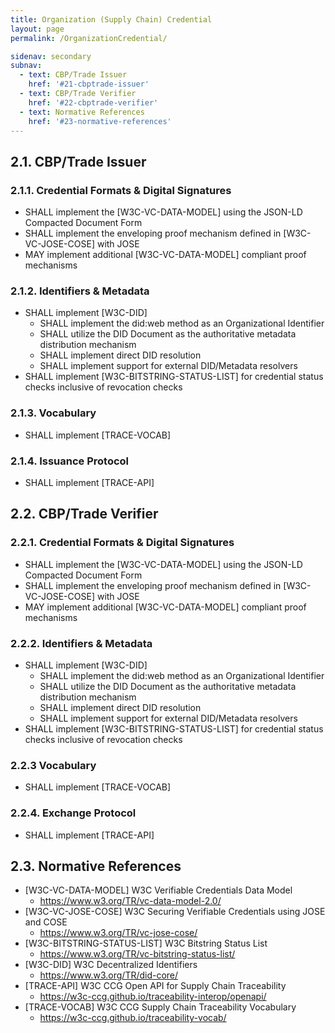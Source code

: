 ```yaml
---
title: Organization (Supply Chain) Credential
layout: page
permalink: /OrganizationCredential/

sidenav: secondary
subnav:
  - text: CBP/Trade Issuer
    href: '#21-cbptrade-issuer'
  - text: CBP/Trade Verifier
    href: '#22-cbptrade-verifier'
  - text: Normative References
    href: '#23-normative-references'
---
```


## 2.1. CBP/Trade Issuer

### 2.1.1. Credential Formats & Digital Signatures

- SHALL implement the \[W3C-VC-DATA-MODEL\] using the JSON-LD Compacted Document Form
- SHALL implement the enveloping proof mechanism defined in \[W3C-VC-JOSE-COSE\] with JOSE
- MAY implement additional \[W3C-VC-DATA-MODEL\] compliant proof mechanisms

### 2.1.2. Identifiers & Metadata

- SHALL implement \[W3C-DID\]
    - SHALL implement the did:web method as an Organizational Identifier
    - SHALL utilize the DID Document as the authoritative metadata distribution mechanism
    - SHALL implement direct DID resolution
    - SHALL implement support for external DID/Metadata resolvers
- SHALL implement \[W3C-BITSTRING-STATUS-LIST\] for credential status checks inclusive of revocation checks

### 2.1.3. Vocabulary

- SHALL implement \[TRACE-VOCAB\]

### 2.1.4. Issuance Protocol

- SHALL implement \[TRACE-API\]

## 2.2. CBP/Trade Verifier

### 2.2.1. Credential Formats & Digital Signatures

- SHALL implement the \[W3C-VC-DATA-MODEL\] using the JSON-LD Compacted Document Form
- SHALL implement the enveloping proof mechanism defined in \[W3C-VC-JOSE-COSE\] with JOSE
- MAY implement additional \[W3C-VC-DATA-MODEL\] compliant proof mechanisms

### 2.2.2. Identifiers & Metadata

- SHALL implement \[W3C-DID\]
    - SHALL implement the did:web method as an Organizational Identifier
    - SHALL utilize the DID Document as the authoritative metadata distribution mechanism
    - SHALL implement direct DID resolution
    - SHALL implement support for external DID/Metadata resolvers
- SHALL implement \[W3C-BITSTRING-STATUS-LIST\] for credential status checks inclusive of revocation checks

### 2.2.3 Vocabulary

- SHALL implement \[TRACE-VOCAB\]

### 2.2.4. Exchange Protocol

- SHALL implement \[TRACE-API\]

## 2.3. Normative References

- \[W3C-VC-DATA-MODEL\] W3C Verifiable Credentials Data Model
    - https://www.w3.org/TR/vc-data-model-2.0/
- \[W3C-VC-JOSE-COSE\] W3C Securing Verifiable Credentials using JOSE and COSE
    - https://www.w3.org/TR/vc-jose-cose/
- \[W3C-BITSTRING-STATUS-LIST\] W3C Bitstring Status List
    - https://www.w3.org/TR/vc-bitstring-status-list/
- \[W3C-DID\] W3C Decentralized Identifiers
    - https://www.w3.org/TR/did-core/
- \[TRACE-API\] W3C CCG Open API for Supply Chain Traceability
    - https://w3c-ccg.github.io/traceability-interop/openapi/
- \[TRACE-VOCAB\] W3C CCG Supply Chain Traceability Vocabulary
    - https://w3c-ccg.github.io/traceability-vocab/